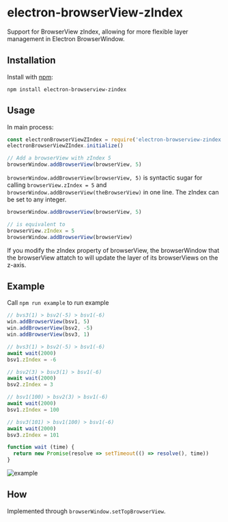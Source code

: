 # electron-browserView-zIndex
Support for BrowserView zIndex, allowing for more flexible layer management in Electron BrowserWindow.

## Installation

Install with [npm](https://www.npmjs.com/package/electron-browserview-zindex):

```
npm install electron-browserview-zindex
```

## Usage

In main process:

```javascript
const electronBrowserViewZIndex = require('electron-browserview-zindex')
electronBrowserViewZIndex.initialize()

// Add a browserView with zIndex 5
browserWindow.addBrowserView(browserView, 5)
```



```browserWindow.addBrowserView(browserView, 5)``` is syntactic sugar for calling ```browserView.zIndex = 5``` and ```browserWindow.addBrowserView(theBrowserView)``` in one line.  The  zIndex can be set to any integer.

```javascript
browserWindow.addBrowserView(browserView, 5)

// is equivalent to
browserView.zIndex = 5
browserWindow.addBrowserView(browserView)
```

If you modify the zIndex property of browserView, the browserWindow that the browserView  attatch to will update the layer of its browserViews on the z-axis.

## Example

Call ```npm run example``` to run example

```javascript
// bvs3(1) > bsv2(-5) > bsv1(-6)
win.addBrowserView(bsv1, 5)
win.addBrowserView(bsv2, -5)
win.addBrowserView(bsv3, 1)

// bvs3(1) > bsv2(-5) > bsv1(-6)
await wait(2000)
bsv1.zIndex = -6

// bsv2(3) > bsv3(1) > bsv1(-6)
await wait(2000)
bsv2.zIndex = 3

// bsv1(100) > bsv2(3) > bsv1(-6)
await wait(2000)
bsv1.zIndex = 100

// bsv3(101) > bsv1(100) > bsv1(-6)
await wait(2000)
bsv3.zIndex = 101

function wait (time) {
  return new Promise(resolve => setTimeout(() => resolve(), time))
}
```

![example](https://github.com/user-attachments/assets/e9be3b7d-5db0-4281-8504-889484c279f3)

## How

Implemented through ```browserWindow.setTopBrowserView```.

